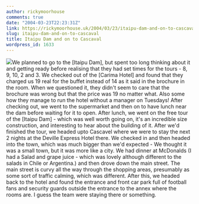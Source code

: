 ```yaml
---
author: rickymoorhouse
comments: true
date: "2004-03-23T22:23:31Z"
link: https://rickymoorhouse.uk/2004/03/23/itaipu-dam-and-on-to-cascaval/
slug: itaipu-dam-and-on-to-cascaval
title: Itaipu Dam and on to Cascaval
wordpress_id: 1633
---
```


![](/resize.asp?width=150&path=/ricky/blogfiles/dam.jpg)We planned to go to the [Itaipu Dam], but spent too long thinking about it and getting ready before realising that they had set times for the tours - 8, 9, 10, 2 and 3.
We checked out of the [Carima Hotel] and found that they charged us 19 real for the buffet instead of 14 as it said in the brochure in the room. When we questioned it, they didn't seem to care that the brochure was wrong but that the price was 19 no matter what. Also some how they manage to run the hotel without a manager on Tuesdays!
After checking out, we went to the supermarket and then on to have lunch near the dam before waiting for it to open. After lunch, we went on the free tour of the [Itaipu Dam]  - which was well worth going on, it's an incredible size construction, and interesting to hear about the building of it. After we'd finished the tour, we headed upto Cascavel where we were to stay the next 2 nights at the Deville Express Hotel there. We checked in and then headed into the town, which was much bigger than we'd expected - We thought it was a small town, but it was more like a city. We had dinner at McDonalds (I had a Salad and grape juice - which was lovely although different to the salads in Chile or Argentina.) and then drove down the main street. The main street is curvy all the way through the shopping areas, presumably as some sort of traffic calming, which was different. After this, we headed back to the hotel and found the entrance and front car park full of football fans and security guards outside the entrance to the annex where the rooms are. I guess the team were staying there or something.
